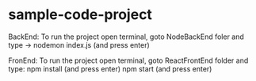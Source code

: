 # sample-code-project


BackEnd:
To run the project open terminal, goto NodeBackEnd foler and type -> nodemon index.js (and press enter)

FronEnd:
To run the project open terminal, goto ReactFrontEnd folder and type:
npm install (and press enter)
npm start (and press enter)

